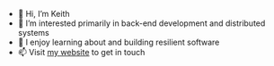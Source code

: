 - 👋 Hi, I’m Keith
- 👀 I’m interested primarily in back-end development and distributed systems
- 🌱 I enjoy learning about and building resilient software
- 📫 Visit [my website](https://keithmackinnon.com) to get in touch

<!---
kmackinnon/kmackinnon is a ✨ special ✨ repository because its `README.md` (this file) appears on your GitHub profile.
You can click the Preview link to take a look at your changes.
--->
